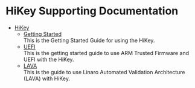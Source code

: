 # HiKey Supporting Documentation

- [HiKey](https://github.com/96boards/documentation/wiki/HiKey)
  - [Getting Started](https://github.com/96boards/documentation/wiki/HiKeyGettingStarted)
    <br/>This is the Getting Started Guide for using the HiKey.
  - [UEFI](https://github.com/96boards/documentation/wiki/HiKeyUEFI)
    <br/>This is the getting started guide to use ARM Trusted Firmware and UEFI with the HiKey.
  - [LAVA](https://github.com/96boards/documentation/wiki/HiKeyLAVA)
    <br/>This is the guide to use Linaro Automated Validation Architecture (LAVA) with HiKey.

